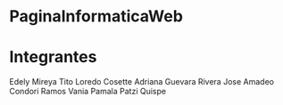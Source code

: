 # PaginaInformaticaWeb

# Integrantes
  Edely Mireya Tito Loredo
  Cosette Adriana Guevara Rivera
  Jose Amadeo Condori Ramos
  Vania Pamala Patzi Quispe
